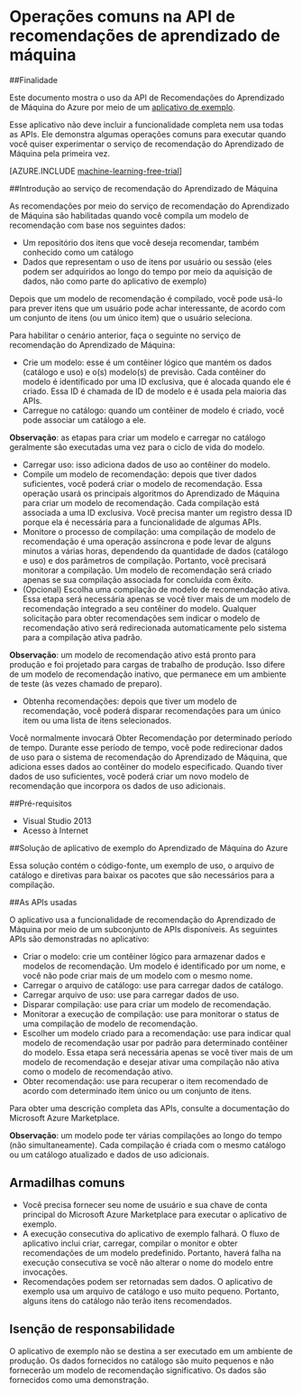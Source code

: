 <properties 
	pageTitle="Operações comuns na API de recomendações de Aprendizado de Máquina | Microsoft Azure" 
	description="Aplicativo de exemplo de recomendação do Azure ML" 
	services="machine-learning" 
	documentationCenter="" 
	authors="luisca" 
	manager="paulettm" 
	editor="cgronlun"/>

<tags 
	ms.service="machine-learning" 
	ms.workload="data-services" 
	ms.tgt_pltfrm="na" 
	ms.devlang="na" 
	ms.topic="article" 
	ms.date="09/01/2015" 
	ms.author="luisca"/>


# Operações comuns na API de recomendações de aprendizado de máquina

##Finalidade

Este documento mostra o uso da API de Recomendações do Aprendizado de Máquina do Azure por meio de um [aplicativo de exemplo](http://1drv.ms/1xeO2F3).

Esse aplicativo não deve incluir a funcionalidade completa nem usa todas as APIs. Ele demonstra algumas operações comuns para executar quando você quiser experimentar o serviço de recomendação do Aprendizado de Máquina pela primeira vez.

[AZURE.INCLUDE [machine-learning-free-trial](../../includes/machine-learning-free-trial.md)]

##Introdução ao serviço de recomendação do Aprendizado de Máquina

As recomendações por meio do serviço de recomendação do Aprendizado de Máquina são habilitadas quando você compila um modelo de recomendação com base nos seguintes dados:

* Um repositório dos itens que você deseja recomendar, também conhecido como um catálogo
* Dados que representam o uso de itens por usuário ou sessão (eles podem ser adquiridos ao longo do tempo por meio da aquisição de dados, não como parte do aplicativo de exemplo)

Depois que um modelo de recomendação é compilado, você pode usá-lo para prever itens que um usuário pode achar interessante, de acordo com um conjunto de itens (ou um único item) que o usuário seleciona.

Para habilitar o cenário anterior, faça o seguinte no serviço de recomendação do Aprendizado de Máquina:

* Crie um modelo: esse é um contêiner lógico que mantém os dados (catálogo e uso) e o(s) modelo(s) de previsão. Cada contêiner do modelo é identificado por uma ID exclusiva, que é alocada quando ele é criado. Essa ID é chamada de ID de modelo e é usada pela maioria das APIs. 
* Carregue no catálogo: quando um contêiner de modelo é criado, você pode associar um catálogo a ele.

**Observação**: as etapas para criar um modelo e carregar no catálogo geralmente são executadas uma vez para o ciclo de vida do modelo.

* Carregar uso: isso adiciona dados de uso ao contêiner do modelo.
* Compile um modelo de recomendação: depois que tiver dados suficientes, você poderá criar o modelo de recomendação. Essa operação usará os principais algoritmos do Aprendizado de Máquina para criar um modelo de recomendação. Cada compilação está associada a uma ID exclusiva. Você precisa manter um registro dessa ID porque ela é necessária para a funcionalidade de algumas APIs.
* Monitore o processo de compilação: uma compilação de modelo de recomendação é uma operação assíncrona e pode levar de alguns minutos a várias horas, dependendo da quantidade de dados (catálogo e uso) e dos parâmetros de compilação. Portanto, você precisará monitorar a compilação. Um modelo de recomendação será criado apenas se sua compilação associada for concluída com êxito.
* (Opcional) Escolha uma compilação de modelo de recomendação ativa. Essa etapa será necessária apenas se você tiver mais de um modelo de recomendação integrado a seu contêiner do modelo. Qualquer solicitação para obter recomendações sem indicar o modelo de recomendação ativo será redirecionada automaticamente pelo sistema para a compilação ativa padrão. 

**Observação**: um modelo de recomendação ativo está pronto para produção e foi projetado para cargas de trabalho de produção. Isso difere de um modelo de recomendação inativo, que permanece em um ambiente de teste (às vezes chamado de preparo).

* Obtenha recomendações: depois que tiver um modelo de recomendação, você poderá disparar recomendações para um único item ou uma lista de itens selecionados. 

Você normalmente invocará Obter Recomendação por determinado período de tempo. Durante esse período de tempo, você pode redirecionar dados de uso para o sistema de recomendação do Aprendizado de Máquina, que adiciona esses dados ao contêiner do modelo especificado. Quando tiver dados de uso suficientes, você poderá criar um novo modelo de recomendação que incorpora os dados de uso adicionais.

##Pré-requisitos

* Visual Studio 2013
* Acesso à Internet 

##Solução de aplicativo de exemplo do Aprendizado de Máquina do Azure

Essa solução contém o código-fonte, um exemplo de uso, o arquivo de catálogo e diretivas para baixar os pacotes que são necessários para a compilação.

##As APIs usadas

O aplicativo usa a funcionalidade de recomendação do Aprendizado de Máquina por meio de um subconjunto de APIs disponíveis. As seguintes APIs são demonstradas no aplicativo:

* Criar o modelo: crie um contêiner lógico para armazenar dados e modelos de recomendação. Um modelo é identificado por um nome, e você não pode criar mais de um modelo com o mesmo nome.
* Carregar o arquivo de catálogo: use para carregar dados de catálogo.
* Carregar arquivo de uso: use para carregar dados de uso.
* Disparar compilação: use para criar um modelo de recomendação.
* Monitorar a execução de compilação: use para monitorar o status de uma compilação de modelo de recomendação.
* Escolher um modelo criado para a recomendação: use para indicar qual modelo de recomendação usar por padrão para determinado contêiner do modelo. Essa etapa será necessária apenas se você tiver mais de um modelo de recomendação e desejar ativar uma compilação não ativa como o modelo de recomendação ativo.
* Obter recomendação: use para recuperar o item recomendado de acordo com determinado item único ou um conjunto de itens. 

Para obter uma descrição completa das APIs, consulte a documentação do Microsoft Azure Marketplace.

**Observação**: um modelo pode ter várias compilações ao longo do tempo (não simultaneamente). Cada compilação é criada com o mesmo catálogo ou um catálogo atualizado e dados de uso adicionais.

## Armadilhas comuns

* Você precisa fornecer seu nome de usuário e sua chave de conta principal do Microsoft Azure Marketplace para executar o aplicativo de exemplo.
* A execução consecutiva do aplicativo de exemplo falhará. O fluxo de aplicativo inclui criar, carregar, compilar o monitor e obter recomendações de um modelo predefinido. Portanto, haverá falha na execução consecutiva se você não alterar o nome do modelo entre invocações.
* Recomendações podem ser retornadas sem dados. O aplicativo de exemplo usa um arquivo de catálogo e uso muito pequeno. Portanto, alguns itens do catálogo não terão itens recomendados.

## Isenção de responsabilidade
O aplicativo de exemplo não se destina a ser executado em um ambiente de produção. Os dados fornecidos no catálogo são muito pequenos e não fornecerão um modelo de recomendação significativo. Os dados são fornecidos como uma demonstração.
 

<!---HONumber=AcomDC_1125_2015-->